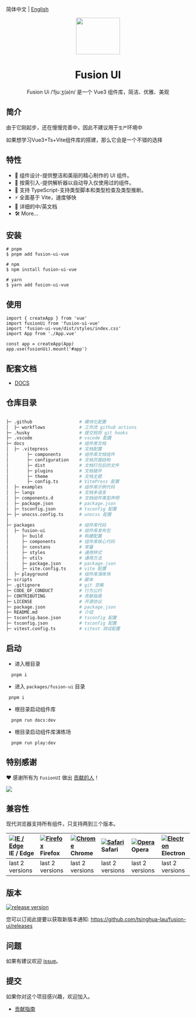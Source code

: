 简体中文 | [English](./README.en-CN.md)

<p align="center">
<img  width="120px" height="100px"  src="https://img-blog.csdnimg.cn/99f1d53fa0b244809eee1a8a359e3261.png#pic_center" >
</p>
<h1 align="center">Fusion UI</h1>
<p align="center">Fusion Ui /ˈfjuːʒ(ə)n/ 是一个 Vue3 组件库，简洁、优雅、美观</p>
</p>

## 简介

由于它刚起步，还在慢慢完善中，因此不建议用于``生产``环境中

如果想学习Vue3+Ts+Vite组件库的搭建，那么它会是一个不错的选择

## 特性

- 🧜 组件设计-提供整洁和美丽的精心制作的 UI 组件。
- 🎡 按需引入-提供解析器以自动导入仅使用过的组件。
- 💪 支持 TypeScript-支持类型脚本和类型检查及类型推断。
- ⚡️ 全面基于 Vite，速度够快
- 📃 详细的中/英文档
- 🛠  More...

## 安装

```
# pnpm
$ pnpm add fusion-ui-vue

# npm
$ npm install fusion-ui-vue

# yarn
$ yarn add fusion-ui-vue

```

## 使用

```
import { createApp } from 'vue'
import fusionUi from 'fusion-ui-vue'
import 'fusion-ui-vue/dist/styles/index.css'
import App from './App.vue'

const app = createApp(App)
app.use(fusionUi).mount('#app')

```

## 配套文档

- [DOCS](https://tsinghua-lau.github.io/fusion-ui/)

## 仓库目录
```bash

├─ .github                  # 模块化配置
│  ├─ workflows             # 工作流 github actions
├─ .husky                   # 提交规则 git hooks
├─ .vscode                  # vscode 配置
├─ docs                     # 组件库文档
│  ├─ .vitepress            # 文档配置
│       ├─ components       # 组件库文档组件
│       ├─ configuration    # 文档页面结构
│       ├─ dist             # 文档打包后的文件
│       ├─ plugins          # 文档插件
│       ├─ theme            # 文档主题
│       ├─ config.ts        # VitePress 配置
│  ├─ examples              # 组件库示例代码
│  ├─ langs                 # 文档多语言
│  ├─ components.d          # 文档组件类型声明
│  ├─ package.json          # package.json
│  ├─ tsconfig.json         # tsconfig 配置
├─ ├─ unocss.config.ts      # unocss 配置
│
├─ packages                 # 组件库代码
│  ├─ fusion-ui             # 组件库发布包
│     ├─ build              # 构建配置
│     ├─ components         # 组件库核心代码
│     ├─ constans           # 常量
│     ├─ styles             # 通用样式
│     ├─ utils              # 通用方法
│     ├─ package.json       # package.json
│     ├─ vite.config.ts     # vite 配置
│  ├─ playground            # 组件库演练场
├─ scripts                  # 脚本
├─ .gitignore               # git 忽略
├─ CODE_OF_CONDUCT          # 行为公约
├─ CONTRIBUTING             # 贡献指南
├─ LICENSE                  # 开源协议
├─ package.json             # package.json
├─ README.md                # 介绍
├─ tsconfig.base.json       # tsconfig 配置
├─ tsconfig.json            # tsconfig 配置
├─ vitest.config.ts         # vitest 测试配置

```

## 启动
  - 进入根目录

  ```
    pnpm i
  ```
 
  - 进入 `packages/fusion-ui` 目录
   ```
    pnpm i
  ```
  - 根目录启动组件库
  ```
    pnpm run docs:dev
  ```
  - 根目录启动组件库演练场
  ```
    pnpm run play:dev
  ```

## 特别感谢

❤️ 感谢所有为 ```FusionUI``` 做出 [贡献的人](https://github.com/tsinghua-lau/fusion-ui/graphs/contributors)！

<a href="https://github.com/tsinghua-lau/fusion-ui/graphs/contributors">
  <img src="https://contrib.rocks/image?repo=tsinghua-lau/fusion-ui" />
</a>

## 兼容性

现代浏览器支持所有组件，只支持两到三个版本。

| [![IE / Edge](https://cdn.nlark.com/yuque/0/2023/png/785653/1676598386595-58e6efd6-bd29-4671-bf28-e289dc8911e2.png)](http://godban.github.io/browsers-support-badges/) IE / Edge | [![Firefox](https://cdn.nlark.com/yuque/0/2023/png/785653/1676598386577-a25d20a4-c8e3-4c57-86bc-a1c853264457.png)](http://godban.github.io/browsers-support-badges/) Firefox | [![Chrome](https://cdn.nlark.com/yuque/0/2023/png/785653/1676598386568-5c1d71d1-732d-41b6-a20c-9900d1bcaa7a.png)](http://godban.github.io/browsers-support-badges/) Chrome | [![Safari](https://cdn.nlark.com/yuque/0/2023/png/785653/1676598386580-1a0870a7-0483-4c92-84ee-5afcd1da92d6.png)](http://godban.github.io/browsers-support-badges/) Safari | [![Opera](https://cdn.nlark.com/yuque/0/2023/png/785653/1676598386571-49e31a0f-d0e4-4efc-8808-a5eedd4101fe.png)](http://godban.github.io/browsers-support-badges/) Opera | [![Electron](https://cdn.nlark.com/yuque/0/2023/png/785653/1676598389214-b4742a92-cfe7-4730-aefb-f2fb5fd046f3.png)](http://godban.github.io/browsers-support-badges/) Electron |
| :------------------------------------------------------------------------------------------------------------------------------------------------------------------------------- | :--------------------------------------------------------------------------------------------------------------------------------------------------------------------------- | :------------------------------------------------------------------------------------------------------------------------------------------------------------------------- | :------------------------------------------------------------------------------------------------------------------------------------------------------------------------- | :----------------------------------------------------------------------------------------------------------------------------------------------------------------------- | :----------------------------------------------------------------------------------------------------------------------------------------------------------------------------- |
| last 2 versions                                                                                                                                                                  | last 2 versions                                                                                                                                                              | last 2 versions                                                                                                                                                            | last 2 versions                                                                                                                                                            | last 2 versions                                                                                                                                                          | last 2 versions                                                                                                                                                                |

## 版本



[![release version](https://img.shields.io/npm/v/fusion-ui-vue.svg?label=FusionUi&color=blue)](https://www.npmjs.com/package/fusion-ui-vue)


您可以订阅此提要以获取新版本通知: https://github.com/tsinghua-lau/fusion-ui/releases

## 问题

如果有建议欢迎 [issue](https://github.com/tsinghua-lau/fusion-ui/issues)。

## 提交

如果你对这个项目感兴趣，欢迎加入。

- [贡献指南](https://github.com/tsinghua-lau/fusion-ui/blob/master/CONTRIBUTING.zh-CN.md)
